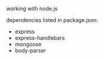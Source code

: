 working with node.js

dependencies listed in package.json:
* express
* express-handlebars
* mongoose
* body-parser